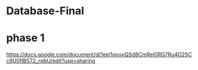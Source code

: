 # Database-Final

# phase 1 
https://docs.google.com/document/d/1eej1qyuyQSd8CmRel0RG7Ru4O25Cc9U0fIB572_rpbU/edit?usp=sharing
